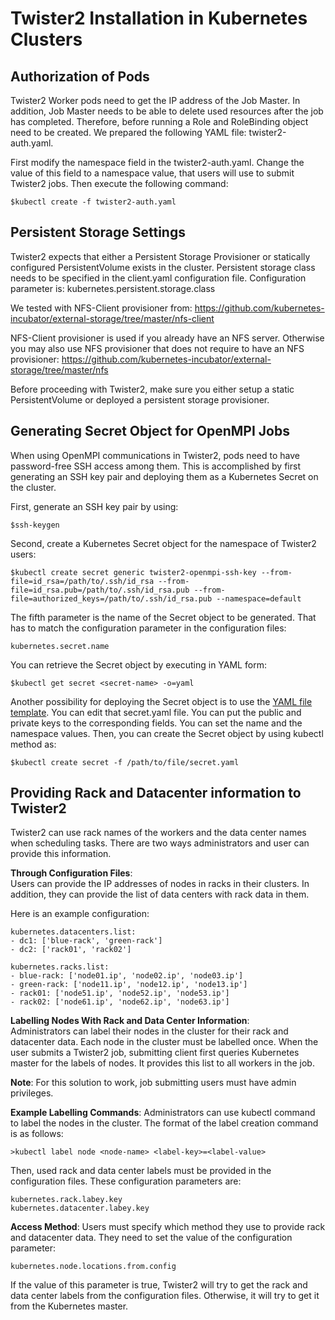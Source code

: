 # Twister2 Installation in Kubernetes Clusters

## Authorization of Pods
Twister2 Worker pods need to get the IP address of the Job Master. 
In addition, Job Master needs to be able to delete used resources after 
the job has completed. Therefore, before running a Role and RoleBinding object need to be created. 
We prepared the following YAML file: twister2-auth.yaml.

First modify the namespace field in the twister2-auth.yaml. 
Change the value of this field to a namespace value, that users will use to submit Twister2 jobs.
Then execute the following command:

    $kubectl create -f twister2-auth.yaml

## Persistent Storage Settings
Twister2 expects that either a Persistent Storage Provisioner or statically configured 
PersistentVolume exists in the cluster. 
Persistent storage class needs to be specified in the client.yaml configuration file. 
Configuration parameter is: kubernetes.persistent.storage.class

We tested with NFS-Client provisioner from: 
https://github.com/kubernetes-incubator/external-storage/tree/master/nfs-client

NFS-Client provisioner is used if you already have an NFS server. 
Otherwise you may also use NFS provisioner 
that does not require to have an NFS provisioner: 
https://github.com/kubernetes-incubator/external-storage/tree/master/nfs

Before proceeding with Twister2, make sure you either setup a static PersistentVolume
or deployed a persistent storage provisioner.

## Generating Secret Object for OpenMPI Jobs
When using OpenMPI communications in Twister2, pods need to have password-free SSH access 
among them. This is accomplished by first generating an SSH key pair and 
deploying them as a Kubernetes Secret on the cluster. 

First, generate an SSH key pair by using:

    $ssh-keygen

Second, create a Kubernetes Secret object for the namespace of Twister2 users: 

    $kubectl create secret generic twister2-openmpi-ssh-key --from-file=id_rsa=/path/to/.ssh/id_rsa --from-file=id_rsa.pub=/path/to/.ssh/id_rsa.pub --from-file=authorized_keys=/path/to/.ssh/id_rsa.pub --namespace=default

The fifth parameter is the name of the Secret object to be generated. 
That has to match the configuration parameter in the configuration files: 

    kubernetes.secret.name

You can retrieve the Secret object by executing in YAML form:

    $kubectl get secret <secret-name> -o=yaml

Another possibility for deploying the Secret object is to use the [YAML file template](../yaml-templates/secret.yaml). 
You can edit that secret.yaml file. You can put the public and private keys to the corresponding fields.
You can set the name and the namespace values. Then, you can create the Secret object by using
kubectl method as:

    $kubectl create secret -f /path/to/file/secret.yaml

## Providing Rack and Datacenter information to Twister2
Twister2 can use rack names of the workers and the data center names when scheduling tasks. 
There are two ways administrators and user can provide this information. 

**Through Configuration Files**:  
Users can provide the IP addresses of nodes in racks in their clusters. 
In addition, they can provide the list of data centers with rack data in them. 

Here is an example configuration:

    kubernetes.datacenters.list:
    - dc1: ['blue-rack', 'green-rack']
    - dc2: ['rack01', 'rack02']

    kubernetes.racks.list:
    - blue-rack: ['node01.ip', 'node02.ip', 'node03.ip']
    - green-rack: ['node11.ip', 'node12.ip', 'node13.ip']
    - rack01: ['node51.ip', 'node52.ip', 'node53.ip']
    - rack02: ['node61.ip', 'node62.ip', 'node63.ip']

**Labelling Nodes With Rack and Data Center Information**:  
Administrators can label their nodes in the cluster for their rack and datacenter data. 
Each node in the cluster must be labelled once. 
When the user submits a Twister2 job, submitting client first queries Kubernetes master
for the labels of nodes. It provides this list to all workers in the job. 

**Note**: For this solution to work, job submitting users must have admin privileges. 

**Example Labelling Commands**: Administrators can use kubectl command to label the nodes
in the cluster. The format of the label creation command is as follows:

    >kubectl label node <node-name> <label-key>=<label-value>  

Then, used rack and data center labels must be provided in the configuration files. 
These configuration parameters are: 

    kubernetes.rack.labey.key
    kubernetes.datacenter.labey.key

**Access Method**: Users must specify which method they use to provide rack and datacenter data. 
They need to set the value of the configuration parameter: 

    kubernetes.node.locations.from.config

If the value of this parameter is true, 
Twister2 will try to get the rack and data center labels from the configuration files. 
Otherwise, it will try to get it from the Kubernetes master. 
